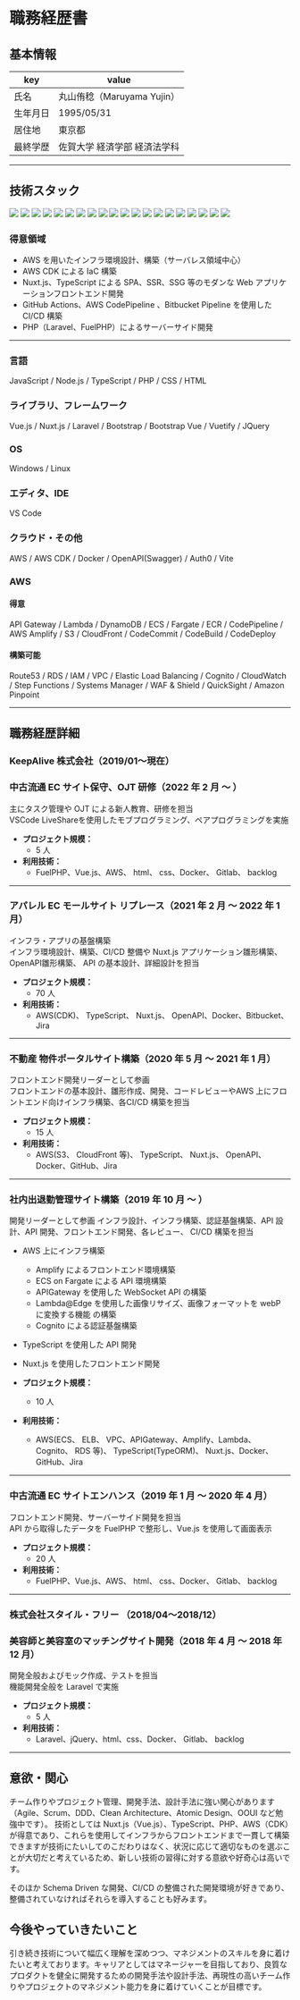 # 職務経歴書

## 基本情報

| key      | value                        |
| -------- | ---------------------------- |
| 氏名     | 丸山侑稔（Maruyama Yujin）   |
| 生年月日 | 1995/05/31                   |
| 居住地   | 東京都                       |
| 最終学歴 | 佐賀大学 経済学部 経済法学科 |

---

## 技術スタック

<p>
  <img src="https://img.shields.io/badge/-JavaScript-F7DF1E?logo=JavaScript&style=plastic&logoColor=white" />
  <img src="https://img.shields.io/badge/-Node.js-339933.svg?logo=node.js&style=plastic&logoColor=white">
  <img src="https://img.shields.io/badge/-TypeScript-007ACC?logo=typescript&style=plastic&logoColor=white" />
  <img src="https://img.shields.io/badge/PHP-ccc.svg?logo=php&style=plastic"/>
  <img src="https://img.shields.io/badge/-CSS3-1572B6.svg?style=plastic&logo=css3">
  <img src="https://img.shields.io/badge/-HTML5-333.svg?style=plastic&logo=html5">
  <img src="https://img.shields.io/badge/-Vue.js-4FC08D?logo=Vue.js&style=plastic&logoColor=white" />
  <img src="https://img.shields.io/badge/-Nuxt.js-00C58E.svg?logo=nuxt.js&style=plastic&logoColor=white">
  <img src="https://img.shields.io/badge/-Laravel-E74430.svg?logo=laravel&style=plastic&logoColor=white">
  <img src="https://img.shields.io/badge/-Bootstrap-563D7C.svg?logo=bootstrap&style=plastic&logoColor=white">
  <img src="https://img.shields.io/badge/-jQuery-0769AD.svg?logo=jquery&style=plastic">
  <img src="https://img.shields.io/badge/-Windows-0078D6.svg?logo=windows&style=plastic">
  <img src="https://img.shields.io/badge/-Linux-FCC624.svg?logo=linux&style=plastic&logoColor=white">
  <img src="https://img.shields.io/badge/-Visualstudiocode-007ACC.svg?logo=visualstudiocode&style=plastic">
  <img src="https://img.shields.io/badge/-Amazon%20aws-232F3E.svg?logo=amazon-aws&style=plastic">
  <img src="https://img.shields.io/badge/-Docker-46a2f1?logo=docker&style=plastic&logoColor=white" />
  <img src="https://img.shields.io/badge/-Auth0-EB5424.svg?logo=auth0&style=plastic&logoColor=white">
  <img src="https://img.shields.io/badge/-Vite-646CFF?logo=Vite&style=plastic&logoColor=white" />
  <img src="https://img.shields.io/badge/-Npm-CB3837.svg?logo=npm&style=plastic">
  <img src="https://img.shields.io/badge/-Yarn-2C8EBB.svg?logo=yarn&style=plastic&logoColor=white">
</p>

### 得意領域

- AWS を用いたインフラ環境設計、構築（サーバレス領域中心）
- AWS CDK による IaC 構築
- Nuxt.js、TypeScript による SPA、SSR、SSG 等のモダンな Web アプリケーションフロントエンド開発
- GitHub Actions、AWS CodePipeline 、Bitbucket Pipeline を使用した CI/CD 構築
- PHP（Laravel、FuelPHP）によるサーバーサイド開発

---

### 言語

JavaScript / Node.js / TypeScript / PHP / CSS / HTML

### ライブラリ、フレームワーク

Vue.js / Nuxt.js / Laravel / Bootstrap / Bootstrap Vue / Vuetify / JQuery

### OS

Windows / Linux

### エディタ、IDE

VS Code

### クラウド・その他

AWS / AWS CDK / Docker / OpenAPI(Swagger) / Auth0 / Vite

### AWS

#### 得意

API Gateway / Lambda / DynamoDB / ECS / Fargate / ECR / CodePipeline / AWS Amplify / S3 / CloudFront / CodeCommit / CodeBuild / CodeDeploy

#### 構築可能

Route53 / RDS / IAM / VPC / Elastic Load Balancing / Cognito / CloudWatch / Step Functions / Systems Manager / WAF & Shield / QuickSight / Amazon Pinpoint

---

## 職務経歴詳細

### KeepAlive 株式会社（2019/01〜現在）

### 中古流通 EC サイト保守、OJT 研修（2022 年 2 月 ～ ）

主にタスク管理や OJT による新人教育、研修を担当<br/>
VSCode LiveShareを使用したモブプログラミング、ペアプログラミングを実施


- **プロジェクト規模：**
  - 5 人
- **利用技術：**
  - FuelPHP、Vue.js、AWS、 html、 css、Docker、 Gitlab、 backlog

---

### アパレル EC モールサイト リプレース（2021 年 2 月 ～ 2022 年 1 月）

インフラ・アプリの基盤構築<br/>
インフラ環境設計、構築、CI/CD 整備や Nuxt.js アプリケーション雛形構築、OpenAPI雛形構築、 API の基本設計、詳細設計を担当

- **プロジェクト規模：**
  - 70 人
- **利用技術：**
  - AWS(CDK)、 TypeScript、 Nuxt.js、 OpenAPI、Docker、Bitbucket、 Jira

---

### 不動産 物件ポータルサイト構築（2020 年 5 月 ～ 2021 年 1 月）

フロントエンド開発リーダーとして参画<br/>
フロントエンドの基本設計、雛形作成、開発、コードレビューやAWS 上にフロントエンド向けインフラ構築、各CI/CD 構築を担当

- **プロジェクト規模：**
  - 15 人
- **利用技術：**
  - AWS(S3、 CloudFront 等)、 TypeScript、 Nuxt.js、 OpenAPI、Docker、GitHub、Jira

---

### 社内出退勤管理サイト構築（2019 年 10 月 ～ ）

開発リーダーとして参画
インフラ設計、インフラ構築、認証基盤構築、API 設計、API 開発、フロントエンド開発、各レビュー、 CI/CD 構築を担当

- AWS 上にインフラ構築
  - Amplify によるフロントエンド環境構築
  - ECS on Fargate による API 環境構築
  - APIGateway を使用した WebSocket API の構築
  - Lambda@Edge を使用した画像リサイズ、画像フォーマットを webP に変換する機能 の構築
  - Cognito による認証基盤構築
- TypeScript を使用した API 開発
- Nuxt.js を使用したフロントエンド開発

- **プロジェクト規模：**
  - 10 人
- **利用技術：**
  - AWS(ECS、 ELB、 VPC、APIGateway、Amplify、Lambda、 Cognito、 RDS 等)、 TypeScript(TypeORM)、 Nuxt.js、Docker、GitHub、Jira

---

### 中古流通 EC サイトエンハンス（2019 年 1 月 ～ 2020 年 4 月）

フロントエンド開発、サーバーサイド開発を担当<br/>
API から取得したデータを FuelPHP で整形し、Vue.js を使用して画面表示

- **プロジェクト規模：**
  - 20 人
- **利用技術：**
  - FuelPHP、Vue.js、AWS、 html、 css、Docker、 Gitlab、 backlog

---

### 株式会社スタイル・フリー （2018/04〜2018/12）

### 美容師と美容室のマッチングサイト開発（2018 年 4 月 ～ 2018 年 12 月）

開発全般およびモック作成、テストを担当<br/>
機能開発全般を Laravel で実施

- **プロジェクト規模：**
  - 5 人
- **利用技術：**
  - Laravel、jQuery、html、css、Docker、 Gitlab、 backlog

---

## 意欲・関心

チーム作りやプロジェクト管理、開発手法、設計手法に強い関心があります（Agile、Scrum、DDD、Clean Architecture、Atomic Design、OOUI など勉強中です）。
技術としては Nuxt.js（Vue.js）、TypeScript、PHP、AWS（CDK）が得意であり、これらを使用してインフラからフロントエンドまで一貫して構築できますが技術にたいしてのこだわりはなく、状況に応じて適切なものを選ぶことが大切だと考えているため、新しい技術の習得に対する意欲や好奇心は高いです。

そのほか Schema Driven な開発、CI/CD の整備された開発環境が好きであり、整備されていなければそれらを導入することも好みます。

## 今後やっていきたいこと

引き続き技術について幅広く理解を深めつつ、マネジメントのスキルを身に着けたいと考えております。キャリアとしてはマネージャーを目指しており、良質なプロダクトを健全に開発するための開発手法や設計手法、再現性の高いチーム作りやプロジェクトのマネジメント能力を身に着けていくことが目標です。
